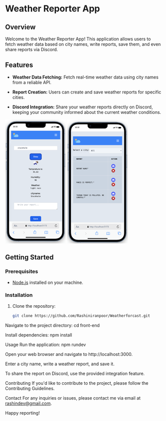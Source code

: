 # Weather Reporter App

## Overview

Welcome to the Weather Reporter App! This application allows users to fetch weather data based on city names, write reports, save them, and even share reports via Discord.

## Features

- **Weather Data Fetching:** Fetch real-time weather data using city names from a reliable API. 
  
- **Report Creation:** Users can create and save weather reports for specific cities.

- **Discord Integration:** Share your weather reports directly on Discord, keeping your community informed about the current weather conditions.

![App Logo](https://github.com/Rashiniranpoor/Weatherforcast/blob/main/app1.png)
![App Logo](https://github.com/Rashiniranpoor/Weatherforcast/blob/main/app2.png)

## Getting Started

### Prerequisites

- [Node.js](https://nodejs.org/) installed on your machine.

### Installation

1. Clone the repository:

   ```bash
   git clone https://github.com/Rashiniranpoor/Weatherforcast.git


Navigate to the project directory:
cd front-end

Install dependencies:
npm install


Usage
Run the application:
npm rundev

Open your web browser and navigate to http://localhost:3000.

Enter a city name, write a weather report, and save it.

To share the report on Discord, use the provided integration feature.

Contributing
If you'd like to contribute to the project, please follow the Contributing Guidelines.
 
Contact
For any inquiries or issues, please contact me via email at rashindev@gmail.com.

Happy reporting!
 



